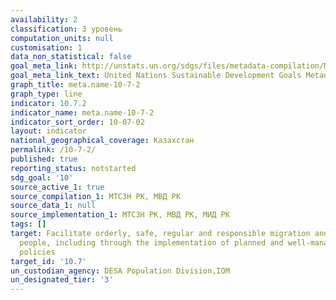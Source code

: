 ```yaml
---
availability: 2
classification: 3 уровень
computation_units: null
customisation: 1
data_non_statistical: false
goal_meta_link: http://unstats.un.org/sdgs/files/metadata-compilation/Metadata-Goal-10.pdf
goal_meta_link_text: United Nations Sustainable Development Goals Metadata (pdf 564kB)
graph_title: meta.name-10-7-2
graph_type: line
indicator: 10.7.2
indicator_name: meta.name-10-7-2
indicator_sort_order: 10-07-02
layout: indicator
national_geographical_coverage: Казахстан
permalink: /10-7-2/
published: true
reporting_status: notstarted
sdg_goal: '10'
source_active_1: true
source_compilation_1: МТСЗН РК, МВД РК
source_data_1: null
source_implementation_1: МТСЗН РК, МВД РК, МИД РК
tags: []
target: Facilitate orderly, safe, regular and responsible migration and mobility of
  people, including through the implementation of planned and well-managed migration
  policies
target_id: '10.7'
un_custodian_agency: DESA Population Division,IOM
un_designated_tier: '3'
---
```

